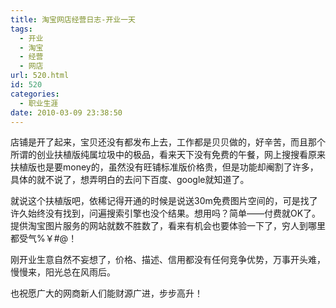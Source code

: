 ```yaml
---
title: 淘宝网店经营日志-开业一天
tags:
  - 开业
  - 淘宝
  - 经营
  - 网店
url: 520.html
id: 520
categories:
  - 职业生涯
date: 2010-03-09 23:38:50
---
```


店铺是开了起来，宝贝还没有都发布上去，工作都是贝贝做的，好辛苦，而且那个所谓的创业扶植版纯属垃圾中的极品，看来天下没有免费的午餐，网上搜搜看原来扶植版也是要money的，虽然没有旺铺标准版价格贵，但是功能却阉割了许多，具体的就不说了，想弄明白的去问下百度、google就知道了。  

就说这个扶植版吧，依稀记得开通的时候是说送30m免费图片空间的，可是找了许久始终没有找到，问遍搜索引擎也没个结果。想用吗？简单——付费就OK了。提供淘宝图片服务的网站就数不胜数了，看来有机会也要体验一下了，穷人到哪里都受气%￥#@！  

刚开业生意自然不妄想了，价格、描述、信用都没有任何竞争优势，万事开头难，慢慢来，阳光总在风雨后。  

也祝愿广大的网商新人们能财源广进，步步高升！